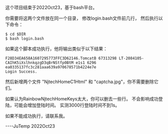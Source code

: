 这个项目结束于2022Oct23，基于bash平台。

你需要将这两个文件放在同一个目录，
修改login.bash文件前几行，
然后执行以下命令：

```
$ cd $DIR
$ bash login.bash
```

如果这个脚本成功执行，他将输出类似于以下结果：

```
F28D34EA658A1607295773FFC3D62146.TomcatB 67313298 LT-2084105-CAIhK5iXslhnkqzgD3qBrNStfp0BtM e1s1 6296 ea0335137fc3c281aaa639a970678571b4224e7e
Login Success.
```

然后新增两个文件 "NjtechHomeC1Html" 和 "captcha.jpg"，你不需要删除它们。

如果认为RainbowNjtechHomeKeys太大，你可以删去一些行。
不会影响成功登陆，可能会增加登陆时间。
实测3000行登陆时间不到1s。

如果不能成功执行，请联系我。

----JuTemp 2022Oct23

